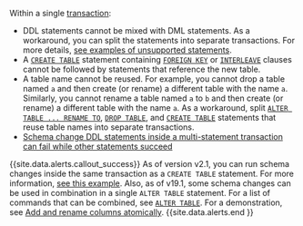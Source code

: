 Within a single [transaction](transactions.html):

- DDL statements cannot be mixed with DML statements. As a workaround, you can split the statements into separate transactions. For more details, [see examples of unsupported statements](online-schema-changes.html#examples-of-statements-that-fail).
- A [`CREATE TABLE`](create-table.html) statement containing [`FOREIGN KEY`](foreign-key.html) or [`INTERLEAVE`](interleave-in-parent.html) clauses cannot be followed by statements that reference the new table.
- A table name cannot be reused. For example, you cannot drop a table named `a` and then create (or rename) a different table with the name `a`. Similarly, you cannot rename a table named `a` to `b` and then create (or rename) a different table with the name `a`. As a workaround, split [`ALTER TABLE ... RENAME TO`](rename-table.html), [`DROP TABLE`](drop-table.html), and [`CREATE TABLE`](create-table.html) statements that reuse table names into separate transactions.
- [Schema change DDL statements inside a multi-statement transaction can fail while other statements succeed](#schema-change-ddl-statements-inside-a-multi-statement-transaction-can-fail-while-other-statements-succeed)

{{site.data.alerts.callout_success}}
As of version v2.1, you can run schema changes inside the same transaction as a `CREATE TABLE` statement. For more information, [see this example](online-schema-changes.html#run-schema-changes-inside-a-transaction-with-create-table). Also, as of v19.1, some schema changes can be used in combination in a single `ALTER TABLE` statement. For a list of commands that can be combined, see [`ALTER TABLE`](alter-table.html). For a demonstration, see [Add and rename columns atomically](rename-column.html#add-and-rename-columns-atomically).
{{site.data.alerts.end }}

